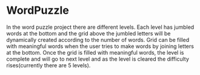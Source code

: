 # WordPuzzle
In the word puzzle project there are different levels.
Each level has jumbled words at the bottom and the grid above the jumbled letters will be dynamically created according to the number of words.
Grid can be filled with meaningful words when the user tries to make words by joining letters at the bottom.
Once the grid is filled with meaningful words, the level is complete and will go to next level and as the level is cleared the difficulty rises(currently there are 5 levels).

